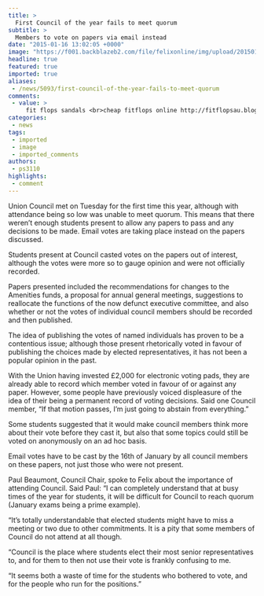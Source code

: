 ```yaml
---
title: >
  First Council of the year fails to meet quorum
subtitle: >
  Members to vote on papers via email instead
date: "2015-01-16 13:02:05 +0000"
image: "https://f001.backblazeb2.com/file/felixonline/img/upload/201501161302-ps3110-dining-hall-2.jpg"
headline: true
featured: true
imported: true
aliases:
 - /news/5093/first-council-of-the-year-fails-to-meet-quorum
comments:
 - value: >
     fit flops sandals <br>cheap fitflops online http://fitflopsau.blogspot.com/,louboutin shoes <br>christian louboutin cheapest http://canadachristianlouboutinoutlet.blogspot.com/,mens christian louboutin <br>christian louboutin shoes http://canadachristianlouboutin.blogspot.com/
categories:
 - news
tags:
 - imported
 - image
 - imported_comments
authors:
 - ps3110
highlights:
 - comment
---
```


Union Council met on Tuesday for the first time this year, although with attendance being so low was unable to meet quorum. This means that there weren’t enough students present to allow any papers to pass and any decisions to be made. Email votes are taking place instead on the papers discussed.

Students present at Council casted votes on the papers out of interest, although the votes were more so to gauge opinion and were not officially recorded.

Papers presented included the recommendations for changes to the Amenities funds, a proposal for annual general meetings, suggestions to reallocate the functions of the now defunct executive committee, and also whether or not the votes of individual council members should be recorded and then published.

The idea of publishing the votes of named individuals has proven to be a contentious issue; although those present rhetorically voted in favour of publishing the choices made by elected representatives, it has not been a popular opinion in the past.

With the Union having invested £2,000 for electronic voting pads, they are already able to record which member voted in favour of or against any paper. However, some people have previously voiced displeasure of the idea of their being a permanent record of voting decisions. Said one Council member, “If that motion passes, I’m just going to abstain from everything.”

Some students suggested that it would make council members think more about their vote before they cast it, but also that some topics could still be voted on anonymously on an ad hoc basis.

Email votes have to be cast by the 16th of January by all council members on these papers, not just those who were not present.

Paul Beaumont, Council Chair, spoke to Felix about the importance of attending Council. Said Paul: “I can completely understand that at busy times of the year for students, it will be difficult for Council to reach quorum (January exams being a prime example).

“It’s totally understandable that elected students might have to miss a meeting or two due to other commitments. It is a pity that some members of Council do not attend at all though.

“Council is the place where students elect their most senior representatives to, and for them to then not use their vote is frankly confusing to me.

“It seems both a waste of time for the students who bothered to vote, and for the people who run for the positions.”
